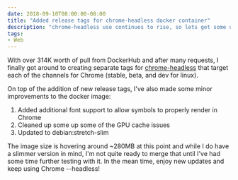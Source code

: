 ```yaml
---
date: 2018-09-10T08:00:00-08:00
title: "Added release tags for chrome-headless docker container"
description: "chrome-headless use continues to rise, so lets get some updates into this container."
tags:
- Web
---
```


With over 314K worth of pull from DockerHub and after many requests, I finally got around to creating separate tags for [chrome-headless](https://hub.docker.com/r/justinribeiro/chrome-headless/) that target each of the channels for Chrome (stable, beta, and dev for linux).

On top of the addition of new release tags, I've also made some minor improvements to the docker image:

1. Added additional font support to allow symbols to properly render in Chrome
2. Cleaned up some up some of the GPU cache issues
3. Updated to debian:stretch-slim

The image size is hovering around ~280MB at this point and while I do have a slimmer version in mind, I'm not quite ready to merge that until I've had some time further testing with it. In the mean time, enjoy new updates and keep using Chrome --headless!